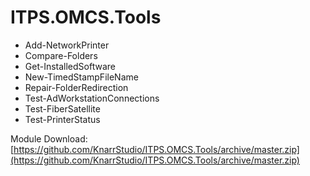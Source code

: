 # ITPS.OMCS.Tools

- Add-NetworkPrinter
- Compare-Folders
- Get-InstalledSoftware
- New-TimedStampFileName
- Repair-FolderRedirection
- Test-AdWorkstationConnections
- Test-FiberSatellite
- Test-PrinterStatus

Module Download:
[https://github.com/KnarrStudio/ITPS.OMCS.Tools/archive/master.zip](https://github.com/KnarrStudio/ITPS.OMCS.Tools/archive/master.zip)
